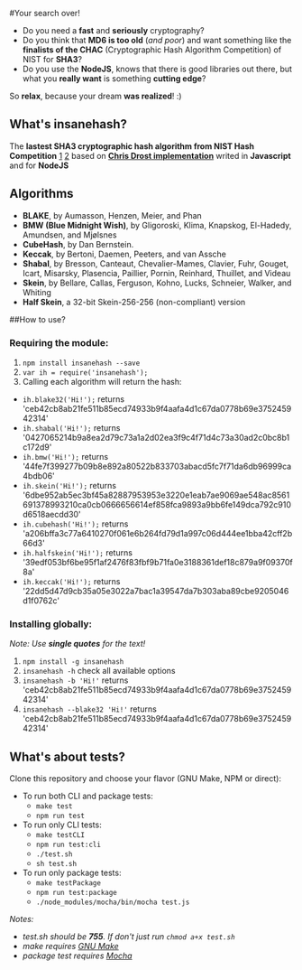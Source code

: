 #Your search over!

* Do you need a **fast** and **seriously** cryptography?
* Do you think that **MD6 is too old** (*and poor*) and want something like the **finalists of the CHAC** (Cryptographic Hash Algorithm Competition) of NIST for **SHA3**?
* Do you use the **NodeJS**, knows that there is good libraries out there, but what you **really want** is something **cutting edge**?

So **relax**, because your dream **was realized**! :)

## What's **insanehash?**
The **lastest SHA3 cryptographic hash algorithm from NIST Hash Competition** [1](http://www.nist.gov/itl/csd/sha-100212.cfm) [2](http://csrc.nist.gov/groups/ST/hash/sha-3/winner_sha-3.html) based on [**Chris Drost implementation**](https://github.com/drostie/sha3-js) writed in **Javascript** and for **NodeJS**

## Algorithms

* **BLAKE**, by Aumasson, Henzen, Meier, and Phan
* **BMW (Blue Midnight Wish)**, by Gligoroski, Klima, Knapskog, El-Hadedy, Amundsen, and Mjølsnes
* **CubeHash**, by Dan Bernstein.
* **Keccak**, by Bertoni, Daemen, Peeters, and van Assche
* **Shabal**, by Bresson, Canteaut, Chevalier-Mames, Clavier, Fuhr, Gouget, Icart, Misarsky, Plasencia, Paillier, Pornin, Reinhard, Thuillet, and Videau
* **Skein**, by Bellare, Callas, Ferguson, Kohno, Lucks, Schneier, Walker, and Whiting
* **Half Skein**, a 32-bit Skein-256-256 (non-compliant) version

##How to use?

### Requiring the module:

1. `npm install insanehash --save`
2. `var ih = require('insanehash');`
3. Calling each algorithm will return the hash:
  * `ih.blake32('Hi!');` returns 'ceb42cb8ab21fe511b85ecd74933b9f4aafa4d1c67da0778b69e375245942314'
  * `ih.shabal('Hi!');` returns '0427065214b9a8ea2d79c73a1a2d02ea3f9c4f71d4c73a30ad2c0bc8b1c172d9'
  * `ih.bmw('Hi!');` returns '44fe7f399277b09b8e892a80522b833703abacd5fc7f71da6db96999ca4bdb06'
  * `ih.skein('Hi!');` returns '6dbe952ab5ec3bf45a82887953953e3220e1eab7ae9069ae548ac8561691378993210ca0cb0666656614ef858fca9893a9bb6fe149dca792c910d6518aecdd30'
  * `ih.cubehash('Hi!');` returns 'a206bffa3c77a6410270f061e6b264fd79d1a997c06d444ee1bba42cff2b66d3'
  * `ih.halfskein('Hi!');` returns '39edf053bf6be95f1af2476f83fbf9b71fa0e3188361def18c879a9f09370f8a'
  * `ih.keccak('Hi!');` returns '22dd5d47d9cb35a05e3022a7bac1a39547da7b303aba89cbe9205046d1f0762c'

### Installing globally:

_Note: Use **single quotes** for the text!_

1. `npm install -g insanehash`
2. `insanehash -h` check all available options
3. `insanehash -b 'Hi!'` returns 'ceb42cb8ab21fe511b85ecd74933b9f4aafa4d1c67da0778b69e375245942314'
4. `insanehash --blake32 'Hi!'` returns 'ceb42cb8ab21fe511b85ecd74933b9f4aafa4d1c67da0778b69e375245942314'

## What's about tests?

Clone this repository and choose your flavor (GNU Make, NPM or direct):

- To run both CLI and package tests:
	- `make test`
	- `npm run test`
- To run only CLI tests:
	- `make testCLI`
	- `npm run test:cli`
	- `./test.sh`
	- `sh test.sh`
- To run only package tests:
	- `make testPackage`
	- `npm run test:package`
	- `./node_modules/mocha/bin/mocha test.js`

_Notes:_

- _test.sh should be **755**. If don't just run `chmod a+x test.sh`_
- _make requires [GNU Make](http://www.gnu.org/software/make/)_
- _package test requires [Mocha](https://github.com/mochajs/mocha)_
